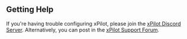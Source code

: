 ## Getting Help

If you're having trouble configuring xPilot, please join the [xPilot Discord Server](https://vats.im/xpilot-discord). Alternatively, you can post in the [xPilot Support Forum](https://forums.vatsim.net/forum/352-xpilot).